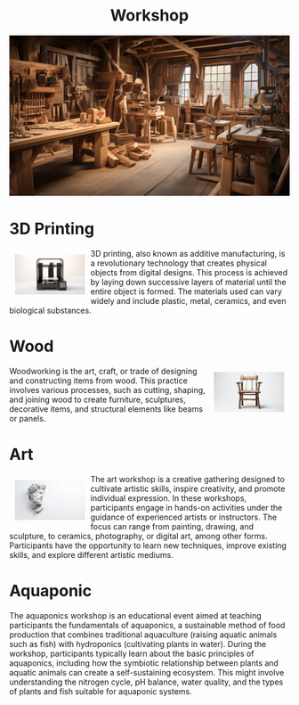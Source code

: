 <h1 align="center"> Workshop </h1>

<p align="center" width="100%"><img src="../images/workshop.png" /></p>

# 3D Printing

<img style="float: left; width: 25%; padding: 10px;" src="../images/3d_printer.png">
3D printing, also known as additive manufacturing, is a revolutionary technology that creates physical objects from digital designs. This process is achieved by laying down successive layers of material until the entire object is formed. The materials used can vary widely and include plastic, metal, ceramics, and even biological substances.

# Wood

<img style="float: right; width: 25%; padding: 10px;" src="../images/chair.png">
Woodworking is the art, craft, or trade of designing and constructing items from wood. This practice involves various processes, such as cutting, shaping, and joining wood to create furniture, sculptures, decorative items, and structural elements like beams or panels.

# Art

<img style="float: left; width: 25%; padding: 10px;" src="../images/greek_statue.png">
The art workshop is a creative gathering designed to cultivate artistic skills, inspire creativity, and promote individual expression. In these workshops, participants engage in hands-on activities under the guidance of experienced artists or instructors. The focus can range from painting, drawing, and sculpture, to ceramics, photography, or digital art, among other forms. Participants have the opportunity to learn new techniques, improve existing skills, and explore different artistic mediums.

# Aquaponic

The aquaponics workshop is an educational event aimed at teaching participants the fundamentals of aquaponics, a sustainable method of food production that combines traditional aquaculture (raising aquatic animals such as fish) with hydroponics (cultivating plants in water). During the workshop, participants typically learn about the basic principles of aquaponics, including how the symbiotic relationship between plants and aquatic animals can create a self-sustaining ecosystem. This might involve understanding the nitrogen cycle, pH balance, water quality, and the types of plants and fish suitable for aquaponic systems. 